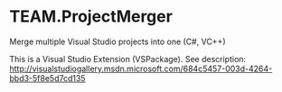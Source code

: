 TEAM.ProjectMerger
==================

Merge multiple Visual Studio projects into one (C#, VC++)

This is a Visual Studio Extension (VSPackage). See description: http://visualstudiogallery.msdn.microsoft.com/684c5457-003d-4264-bbd3-5f8e5d7cd135
